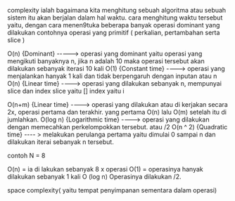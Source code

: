 complexity ialah bagaimana kita menghitung sebuah algoritma atau sebuah sistem itu akan berjalan dalam hal waktu.
cara menghitung waktu tersebut yaitu, dengan cara menen9tuka beberapa banyak operasi dominant yang dilakukan contohnya operasi yang primitif ( perkalian, pertambahan serta slice )

O(n) {Dominant} -----> operasi yang dominant yaitu operasi yang mengikuti banyaknya  n, jika n adalah 10 maka operasi tersebut akan dilakukan sebanyak iterasi 10 kali 
O(1) {Constant time} ----> operasi yang menjalankan hanyak 1 kali dan tidak berpengaruh dengan inputan atau n
O(n) {Linear time} ----> operasi yang dilakukan sebanyak n, mempunyai slice dan index
slice yaitu []
index yaitu i

O(n+m) {Linear time} ----> operasi yang dilakukan atau di kerjakan secara 2x, operasi pertama dan terakhir. yang pertama O(n) lalu O(m) setelah itu di jumlahkan. 
O(log n) {Logarithmic time} ----> operasi yang dilakukan dengan memecahkan perkelompokkan tersebut. atau /2
O(n ^ 2) {Quadratic time} ---- > melakukan perulanga pertama yaitu dimulai 0 sampai n dan dilakukan iterai sebanyak n tersebut. 


contoh N = 8 

O(n) = ia di lakukan sebanyak 8 x operasi 
O(1) = operasinya hanyak dilakukan sebanyak 1 kali 
O (log n) Operasinya dilakukan /2.

space complexity( yaitu tempat penyimpanan sementara dalam operasi)